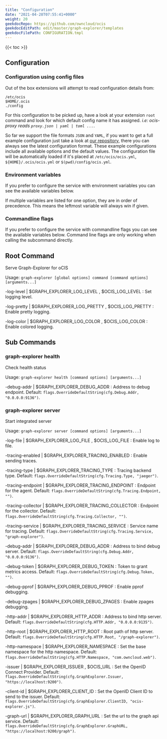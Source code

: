 ```yaml
---
title: "Configuration"
date: "2021-04-28T07:55:41+0000"
weight: 20
geekdocRepo: https://github.com/owncloud/ocis
geekdocEditPath: edit/master/graph-explorer/templates
geekdocFilePath: CONFIGURATION.tmpl
---
```


{{< toc >}}

## Configuration

### Configuration using config files

Out of the box extensions will attempt to read configuration details from:

```console
/etc/ocis
$HOME/.ocis
./config
```

For this configuration to be picked up, have a look at your extension `root` command and look for which default config name it has assigned. *i.e: ocis-proxy reads `proxy.json | yaml | toml ...`*.

So far we support the file formats `JSON` and `YAML`, if you want to get a full example configuration just take a look at [our repository](https://github.com/owncloud/ocis/tree/master/graph-explorer/config), there you can always see the latest configuration format. These example configurations include all available options and the default values. The configuration file will be automatically loaded if it's placed at `/etc/ocis/ocis.yml`, `${HOME}/.ocis/ocis.yml` or `$(pwd)/config/ocis.yml`.

### Environment variables

If you prefer to configure the service with environment variables you can see the available variables below.

If multiple variables are listed for one option, they are in order of precedence. This means the leftmost variable will always win if given.

### Commandline flags

If you prefer to configure the service with commandline flags you can see the available variables below. Command line flags are only working when calling the subcommand directly.

## Root Command

Serve Graph-Explorer for oCIS

Usage: `graph-explorer [global options] command [command options] [arguments...]`

-log-level |  $GRAPH_EXPLORER_LOG_LEVEL , $OCIS_LOG_LEVEL
: Set logging level.

-log-pretty |  $GRAPH_EXPLORER_LOG_PRETTY , $OCIS_LOG_PRETTY
: Enable pretty logging.

-log-color |  $GRAPH_EXPLORER_LOG_COLOR , $OCIS_LOG_COLOR
: Enable colored logging.

## Sub Commands

### graph-explorer health

Check health status

Usage: `graph-explorer health [command options] [arguments...]`

-debug-addr |  $GRAPH_EXPLORER_DEBUG_ADDR
: Address to debug endpoint. Default: `flags.OverrideDefaultString(cfg.Debug.Addr, "0.0.0.0:9136")`.

### graph-explorer server

Start integrated server

Usage: `graph-explorer server [command options] [arguments...]`

-log-file |  $GRAPH_EXPLORER_LOG_FILE , $OCIS_LOG_FILE
: Enable log to file.

-tracing-enabled |  $GRAPH_EXPLORER_TRACING_ENABLED
: Enable sending traces.

-tracing-type |  $GRAPH_EXPLORER_TRACING_TYPE
: Tracing backend type. Default: `flags.OverrideDefaultString(cfg.Tracing.Type, "jaeger")`.

-tracing-endpoint |  $GRAPH_EXPLORER_TRACING_ENDPOINT
: Endpoint for the agent. Default: `flags.OverrideDefaultString(cfg.Tracing.Endpoint, "")`.

-tracing-collector |  $GRAPH_EXPLORER_TRACING_COLLECTOR
: Endpoint for the collector. Default: `flags.OverrideDefaultString(cfg.Tracing.Collector, "")`.

-tracing-service |  $GRAPH_EXPLORER_TRACING_SERVICE
: Service name for tracing. Default: `flags.OverrideDefaultString(cfg.Tracing.Service, "graph-explorer")`.

-debug-addr |  $GRAPH_EXPLORER_DEBUG_ADDR
: Address to bind debug server. Default: `flags.OverrideDefaultString(cfg.Debug.Addr, "0.0.0.0:9136")`.

-debug-token |  $GRAPH_EXPLORER_DEBUG_TOKEN
: Token to grant metrics access. Default: `flags.OverrideDefaultString(cfg.Debug.Token, "")`.

-debug-pprof |  $GRAPH_EXPLORER_DEBUG_PPROF
: Enable pprof debugging.

-debug-zpages |  $GRAPH_EXPLORER_DEBUG_ZPAGES
: Enable zpages debugging.

-http-addr |  $GRAPH_EXPLORER_HTTP_ADDR
: Address to bind http server. Default: `flags.OverrideDefaultString(cfg.HTTP.Addr, "0.0.0.0:9135")`.

-http-root |  $GRAPH_EXPLORER_HTTP_ROOT
: Root path of http server. Default: `flags.OverrideDefaultString(cfg.HTTP.Root, "/graph-explorer")`.

-http-namespace |  $GRAPH_EXPLORER_NAMESPACE
: Set the base namespace for the http namespace. Default: `flags.OverrideDefaultString(cfg.HTTP.Namespace, "com.owncloud.web")`.

-issuer |  $GRAPH_EXPLORER_ISSUER , $OCIS_URL
: Set the OpenID Connect Provider. Default: `flags.OverrideDefaultString(cfg.GraphExplorer.Issuer, "https://localhost:9200")`.

-client-id |  $GRAPH_EXPLORER_CLIENT_ID
: Set the OpenID Client ID to send to the issuer. Default: `flags.OverrideDefaultString(cfg.GraphExplorer.ClientID, "ocis-explorer.js")`.

-graph-url |  $GRAPH_EXPLORER_GRAPH_URL
: Set the url to the graph api service. Default: `flags.OverrideDefaultString(cfg.GraphExplorer.GraphURL, "https://localhost:9200/graph")`.

